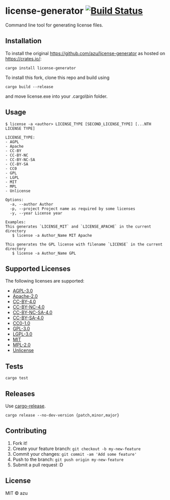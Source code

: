 # license-generator [![Build Status](https://travis-ci.org/azu/license-generator.svg?branch=master)](https://travis-ci.org/azu/license-generator)

Command line tool for generating license files.

## Installation

To install the original https://github.com/azu/license-generator as hosted on https://crates.io/:

    cargo install license-generator

To install this fork, clone this repo and build using

    cargo build --release
    
and move license.exe into your .cargo\bin folder.

## Usage

    $ license -a <author> LICENSE_TYPE [SECOND_LICENSE_TYPE] [...NTH LICENSE TYPE]

    LICENSE_TYPE:
    - AGPL
    - Apache
    - CC-BY
    - CC-BY-NC
    - CC-BY-NC-SA
    - CC-BY-SA
    - CC0
    - GPL
    - LGPL
    - MIT
    - MPL
    - Unlicense

    Options:
      -a, --author Author
      -p, --project Project name as required by some licenses
      -y, --year License year 
      
    Examples:
    This generates `LICENSE_MIT` and `LICENSE_APACHE` in the current directory
       $ license -a Author_Name MIT Apache
       
    This generates the GPL license with filename `LICENSE` in the current directory
       $ license -a Author_Name GPL
    

## Supported Licenses

The following licenses are supported:

- [AGPL-3.0](http://www.gnu.org/licenses/agpl-3.0)
- [Apache-2.0](https://www.apache.org/licenses/LICENSE-2.0)
- [CC-BY-4.0](https://creativecommons.org/licenses/by/4.0/)
- [CC-BY-NC-4.0](https://creativecommons.org/licenses/by-nc/4.0/)
- [CC-BY-NC-SA-4.0](https://creativecommons.org/licenses/by-nc-sa/4.0/)
- [CC-BY-SA-4.0](https://creativecommons.org/licenses/by-sa/4.0/)
- [CC0-1.0](http://creativecommons.org/publicdomain/zero/1.0/)
- [GPL-3.0](http://www.gnu.org/licenses/gpl-3.0)
- [LGPL-3.0](http://www.gnu.org/licenses/lgpl-3.0)
- [MIT](https://opensource.org/licenses/MIT)
- [MPL-2.0](https://www.mozilla.org/en-US/MPL/2.0/)
- [Unlicense](http://unlicense.org/)

## Tests

    cargo test

## Releases

Use [cargo-release](https://github.com/sunng87/cargo-release).

    cargo release --no-dev-version {patch,minor,major}

## Contributing

1. Fork it!
2. Create your feature branch: `git checkout -b my-new-feature`
3. Commit your changes: `git commit -am 'Add some feature'`
4. Push to the branch: `git push origin my-new-feature`
5. Submit a pull request :D

## License

MIT © azu
